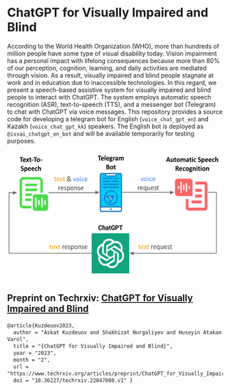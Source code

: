 # ChatGPT for Visually Impaired and Blind
According to the World Health Organization (WHO), more than hundreds of million people have some type of visual disability today. Vision impairment has a personal impact with lifelong consequences because more than 80\% of our perception, cognition, learning, and daily activities are mediated through vision. As a result, visually impaired and blind people stagnate at work and in education due to inaccessible technologies. In this regard, we present a speech-based assistive system for visually impaired and blind people to interact with ChatGPT. The system employs automatic speech recognition (ASR), text-to-speech (TTS), and a messenger bot (Telegram) to chat with ChatGPT via voice messages. This repository provides a source code for developing a telegram bot for English (```voice_chat_gpt_en```) and Kazakh (```voice_chat_gpt_kk```) speakers. The English bot is deployed as ```@issai_chatgpt_en_bot``` and will be available temporarily for testing purposes. 

<img src="https://github.com/IS2AI/telegram-bot-chatgpt/blob/main/system%20architecture%20v2.png?raw=true" width="550" height="300">

## Preprint on Techrxiv: [ChatGPT for Visually Impaired and Blind](https://www.techrxiv.org/articles/preprint/ChatGPT_for_Visually_Impaired_and_Blind/22047080)
```
@article{Kuzdeuov2023, 
  author = "Askat Kuzdeuov and Shakhizat Nurgaliyev and Huseyin Atakan Varol", 
  title = "{ChatGPT for Visually Impaired and Blind}", 
  year = "2023", 
  month = "2", 
  url = "https://www.techrxiv.org/articles/preprint/ChatGPT_for_Visually_Impaired_and_Blind/22047080", 
  doi = "10.36227/techrxiv.22047080.v1" } 
```
